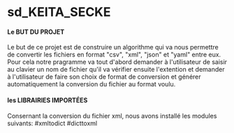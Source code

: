 # sd_KEITA_SECKE
#### Le BUT DU PROJET
Le but de ce projet est de construire un algorithme qui va nous permettre de convertir les fichiers en format "csv", "xml", "json" et "yaml" entre eux.
Pour cela notre pragramme va tout d'abord demander à l'utilisateur de saisir au clavier un nom de fichier qu'il va vérifier ensuite l'extention
et demander à l'utilisateur de faire son choix de format de conversion et générer automatiquement la conversion du fichier au format voulu.

#### les LIBRAIRIES IMPORTÉES
Consernant la conversion du fichier xml, nous avons installé les modules suivants:
#xmltodict
#dicttoxml

